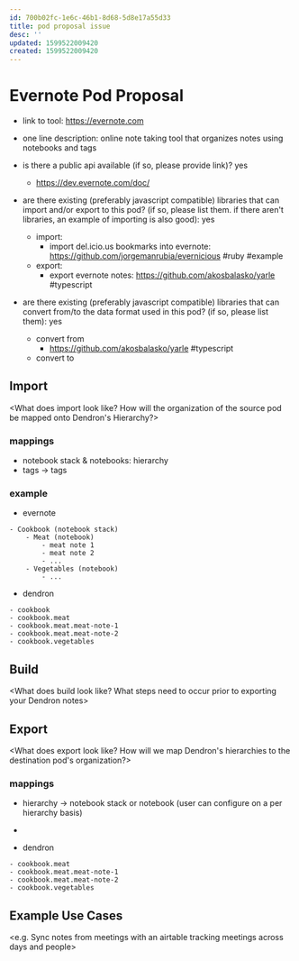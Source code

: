 ```yaml
---
id: 700b02fc-1e6c-46b1-8d68-5d8e17a55d33
title: pod proposal issue
desc: ''
updated: 1599522009420
created: 1599522009420
---
```


# Evernote Pod Proposal

- link to tool: https://evernote.com
- one line description: online note taking tool that organizes notes using notebooks and tags
- is there a public api available (if so, please provide link)? yes
    - https://dev.evernote.com/doc/
- are there existing (preferably javascript compatible) libraries that can import and/or export to this pod? (if so, please list them. if there aren't libraries, an example of importing is also good): yes
    - import:
        - import del.icio.us bookmarks into evernote: https://github.com/jorgemanrubia/evernicious #ruby #example
    - export:
        - export evernote notes: https://github.com/akosbalasko/yarle #typescript

- are there existing (preferably javascript compatible) libraries that can convert from/to the data format used in this pod? (if so, please list them): yes
    - convert from
        - https://github.com/akosbalasko/yarle #typescript
    - convert to

## Import
<What does import look like? How will the organization of the source pod be mapped onto Dendron's Hierarchy?>

### mappings
- notebook stack & notebooks: hierarchy
- tags -> tags

### example

- evernote

```
- Cookbook (notebook stack)
    - Meat (notebook)
        - meat note 1
        - meat note 2
        - ...
    - Vegetables (notebook)
        - ...
```

- dendron
```
- cookbook
- cookbook.meat
- cookbook.meat.meat-note-1
- cookbook.meat.meat-note-2
- cookbook.vegetables
```

## Build
<What does build look like? What steps need to occur prior to exporting your Dendron notes>

## Export
<What does export look like? How will we map Dendron's hierarchies to the destination pod's organization?>

### mappings
- hierarchy -> notebook stack or notebook (user can configure on a per hierarchy basis)
- 

- dendron
```
- cookbook.meat
- cookbook.meat.meat-note-1
- cookbook.meat.meat-note-2
- cookbook.vegetables
```

<!-- ## Configuration
<What might a configuration file look like to help make sure your data is formatted correctly ?>

e.g.
destinations:
  - destination:
      base: People
      table: Interactions
    src:
      meet.{today}.*
    mapping:
      fm.created: DateV2
      fm.type: Type
      section.noes: Notes
      section.people: People
 -->


## Example Use Cases
<e.g. Sync notes from meetings with an airtable tracking meetings across days and people> 